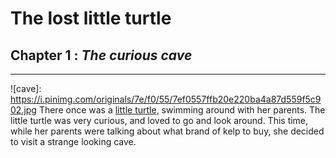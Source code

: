 # The lost little turtle

## Chapter 1 : *The curious cave*
---

![cave]: https://i.pinimg.com/originals/7e/f0/55/7ef0557ffb20e220ba4a87d559f5c902.jpg
There once was a [little turtle](https://i.pinimg.com/originals/4f/69/89/4f6989c2080b5f0ccc2f7bdae7807f1d.jpg), swimming around with her parents. The little turtle was very curious, and loved to go and look around. This time, while her parents were talking about what brand of kelp to buy, she decided to visit a strange looking cave.
